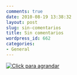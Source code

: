 ```yaml
---
comments: true
date: 2010-08-19 13:38:32
layout: post
slug: sin-comentarios
title: Sin comentarios
wordpress_id: 662
categories:
- General
---
```


[![Click para agrandar](http://www.lnds.net/blog/wp-content/uploads/2010/08/EstrategiaDigitalFront.jpg)](http://www.lnds.net/blog/wp-content/uploads/2010/08/EstrategiaDigitalFront.jpg)
